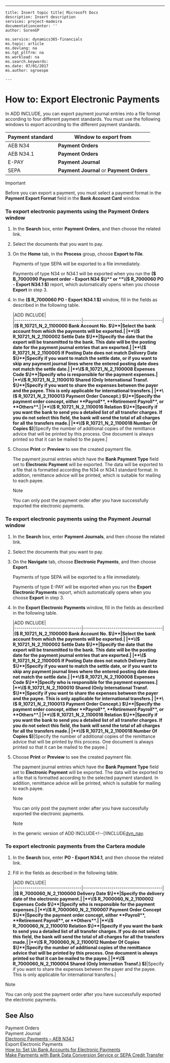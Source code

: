 ---
    title: Insert topic title| Microsoft Docs
    description: Insert description
    services: project-madeira
    documentationcenter: ''
    author: SorenGP

    ms.service: dynamics365-financials
    ms.topic: article
    ms.devlang: na
    ms.tgt_pltfrm: na
    ms.workload: na
    ms.search.keywords:
    ms.date: 07/01/2017
    ms.author: sgroespe

    ---
# How to: Export Electronic Payments
In ADD INCLUDE<!--[!INCLUDE[navnow](../../includes/navnow_md.md)]-->, you can export payment journal entries into a file format according to four different payment standards. You must use the following windows to export according to the different payment standards.  
  
|Payment standard|Window to export from|  
|----------------------|---------------------------|  
|AEB N34|**Payment Orders**|  
|AEB N34.1|**Payment Orders**|  
|E-PAY|**Payment Journal**|  
|SEPA|**Payment Journal** or **Payment Orders**|  
  
> [!IMPORTANT]  
>  Before you can export a payment, you must select a payment format in the **Payment Export Format** field in the **Bank Account Card** window.  
  
### To export electronic payments using the Payment Orders window  
  
1.  In the **Search** box, enter **Payment Orders**, and then choose the related link.  
  
2.  Select the documents that you want to pay.  
  
3.  On the **Home** tab, in the **Process** group, choose **Export to File**.  
  
     Payments of type SEPA will be exported to a file immediately.  
  
     Payments of type N34 or N34.1 will be exported when you run the **\($ B\_7000090 Payment order - Export N34 $\)** or **\($ R\_7000060 PO - Export N34.1 $\)** report, which automatically opens when you choose **Export** in step 3.  
  
4.  In the **\($ R\_7000060 PO - Export N34.1 $\)** window, fill in the fields as described in the following table.  
  
    |ADD INCLUDE<!--[!INCLUDE[bp_tablefield](../../includes/bp_tabledescription_md.md)]-->|  
    |---------------------------------|---------------------------------------|  
    |**\($ R\_10721\_N\_2\_1100000 Bank Account No. $\)**|Select the bank account from which the payments will be exported.|  
    |**\($ R\_10721\_N\_2\_1100002 Settle Date $\)**|Specify the date that the export will be transmitted to the bank. This date will be the posting date for the payment journal entries that are exported.|  
    |**\($ R\_10721\_N\_2\_1100005 If Posting Date does not match Delivery Date $\)**|Specify if you want to match the settle date, or if you want to skip any payment journal lines where the entered posting date does not match the settle date.|  
    |**\($ R\_10721\_N\_2\_1100008 Expenses Code $\)**|Specify who is responsible for the payment expenses.|  
    |**\($ R\_10721\_N\_2\_1100010 Shared \(Only International Transf. $\)**|Specify if you want to share the expenses between the payer and the payee. This is only applicable for international transfers.|  
    |**\($ R\_10721\_N\_2\_1100013 Payment Order Concept.\) $\)**|Specify the payment order concept, either **Payroll**, **Retirement Payroll**, or **Others**.|  
    |**\($ R\_10721\_N\_2\_1100016 Relation $\)**|Specify if you want the bank to send you a detailed list of all transfer charges. If you do not select this field, the bank will send the total of all charges for all the transfers made.|  
    |**\($ R\_10721\_N\_2\_1100018 Number Of Copies $\)**|Specify the number of additional copies of the remittance advice that will be printed by this process. One document is always printed so that it can be mailed to the payee.|  
  
5.  Choose **Print** or **Preview** to see the created payment file.  
  
     The payment journal entries which have the **Bank Payment Type** field set to **Electronic Payment** will be exported. The data will be exported to a file that is formatted according the N34 or N34.1 standard format. In addition, remittance advice will be printed, which is suitable for mailing to each payee.  
  
    > [!NOTE]  
    >  You can only post the payment order after you have successfully exported the electronic payments.  
  
### To export electronic payments using the Payment Journal window  
  
1.  In the **Search** box, enter **Payment Journals**, and then choose the related link.  
  
2.  Select the documents that you want to pay.  
  
3.  On the **Navigate** tab, choose **Electronic Payments**, and then choose **Export**.  
  
     Payments of type SEPA will be exported to a file immediately.  
  
     Payments of type E-PAY will be exported when you run the **Export Electronic Payments** report, which automatically opens when you choose **Export** in step 3.  
  
4.  In the **Export Electronic Payments** window, fill in the fields as described in the following table.  
  
    |ADD INCLUDE<!--[!INCLUDE[bp_tablefield](../../includes/bp_tabledescription_md.md)]-->|  
    |---------------------------------|---------------------------------------|  
    |**\($ R\_10721\_N\_2\_1100000 Bank Account No. $\)**|Select the bank account from which the payments will be exported.|  
    |**\($ R\_10721\_N\_2\_1100002 Settle Date $\)**|Specify the date that the export will be transmitted to the bank. This date will be the posting date for the payment journal entries that are exported.|  
    |**\($ R\_10721\_N\_2\_1100005 If Posting Date does not match Delivery Date $\)**|Specify if you want to match the settle date, or if you want to skip any payment journal lines where the entered posting date does not match the settle date.|  
    |**\($ R\_10721\_N\_2\_1100008 Expenses Code $\)**|Specify who is responsible for the payment expenses.|  
    |**\($ R\_10721\_N\_2\_1100010 Shared \(Only International Transf. $\)**|Specify if you want to share the expenses between the payer and the payee. This is only applicable for international transfers.|  
    |**\($ R\_10721\_N\_2\_1100013 Payment Order Concept.\) $\)**|Specify the payment order concept, either **Payroll**, **Retirement Payroll**, or **Others**.|  
    |**\($ R\_10721\_N\_2\_1100016 Relation $\)**|Specify if you want the bank to send you a detailed list of all transfer charges. If you do not select this field, the bank will send the total of all charges for all the transfers made.|  
    |**\($ R\_10721\_N\_2\_1100018 Number Of Copies $\)**|Specify the number of additional copies of the remittance advice that will be printed by this process. One document is always printed so that it can be mailed to the payee.|  
  
5.  Choose **Print** or **Preview** to see the created payment file.  
  
     The payment journal entries which have the **Bank Payment Type** field set to **Electronic Payment** will be exported. The data will be exported to a file that is formatted according to the selected payment standard. In addition, remittance advice will be printed, which is suitable for mailing to each payee.  
  
    > [!NOTE]  
    >  You can only post the payment order after you have successfully exported the electronic payments.  
  
    > [!NOTE]  
    >  In the generic version of ADD INCLUDE<!--[!INCLUDE[dyn_nav](../../includes/make-payments-with-bank-data-conversion-service-or-sepa-credit-transfer.md).  
  
### To export electronic payments from the Cartera module  
  
1.  In the **Search** box, enter **PO - Export N34.1**, and then choose the related link.  
  
2.  Fill in the fields as described in the following table.  
  
    |ADD INCLUDE<!--[!INCLUDE[bp_tablefield](../../includes/bp_tabledescription_md.md)]-->|  
    |---------------------------------|---------------------------------------|  
    |**\($ R\_7000060\_N\_2\_1100000 Delivery Date $\)**|Specify the delivery date of the electronic payment.|  
    |**\($ R\_7000060\_N\_2\_1100002 Expenses Code $\)**|Specify who is responsible for the payment expenses.|  
    |**\($ R\_7000060\_N\_2\_1100007 Payment Order Concept $\)**|Specify the payment order concept, either **Payroll**, **Retirement Payroll**, or **Others**.|  
    |**\($ R\_7000060\_N\_2\_1100010 Relation $\)**|Specify if you want the bank to send you a detailed list of all transfer charges. If you do not select this field, the bank will send the total of all charges for all the transfers made.|  
    |**\($ R\_7000060\_N\_2\_1100012 Number Of Copies $\)**|Specify the number of additional copies of the remittance advice that will be printed by this process. One document is always printed so that it can be mailed to the payee.|  
    |**\($ R\_7000060\_N\_2\_1100004 Shared \(Only Internation Transf.\) $\)**|Specify if you want to share the expenses between the payer and the payee. This is only applicable for international transfers.|  
  
> [!NOTE]  
>  You can only post the payment order after you have successfully exported the electronic payments.  
  
## See Also  
 Payment Orders   
 Payment Journal   
 [Electronic Payments – AEB N34.1](../electronic-payments-–-aeb-n34.1.md)   
 Export Electronic Payments   
 [How to: Set Up Bank Accounts for Electronic Payments](../how-to-set-up-bank-accounts-for-electronic-payments.md)   
 [Make Payments with Bank Data Conversion Service or SEPA Credit Transfer](../make-payments-with-bank-data-conversion-service-or-sepa-credit-transfer.md)